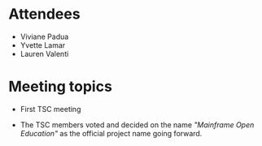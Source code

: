 # Attendees

- Viviane Padua
- Yvette Lamar
- Lauren Valenti

# Meeting topics

- First TSC meeting

- The TSC members voted and decided on the name *"Mainframe Open Education"* as the official project name going forward.

